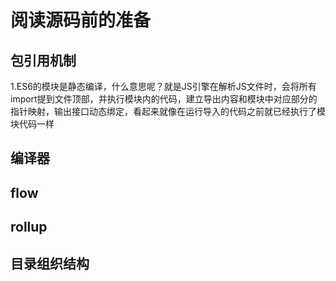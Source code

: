 # 阅读源码前的准备

## 包引用机制

1.ES6的模块是静态编译，什么意思呢？就是JS引擎在解析JS文件时，会将所有import提到文件顶部，并执行模块内的代码，建立导出内容和模块中对应部分的指针映射，输出接口动态绑定，看起来就像在运行导入的代码之前就已经执行了模块代码一样

## 编译器

## flow

## rollup

## 目录组织结构